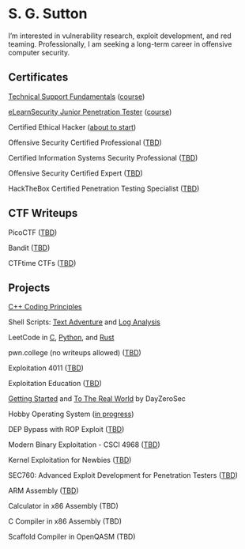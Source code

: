 <h1>S. G. Sutton</h1>
I’m interested in vulnerability research, exploit development, and red teaming. Professionally, I am seeking a long-term career in offensive computer security.
<h2>Certificates</h2>

[Technical Support Fundamentals](https://www.coursera.org/account/accomplishments/certificate/JPGQ3YYJJAWB) ([course](https://www.coursera.org/learn/technical-support-fundamentals))

[eLearnSecurity Junior Penetration Tester](https://certs.ine.com/3f7da421-6aa8-4def-a840-96057bbbaba4) ([course](https://ine.com/learning/certifications/internal/elearnsecurity-junior-penetration-tester-cert))

Certified Ethical Hacker ([about to start](https://www.eccouncil.org/train-certify/certified-ethical-hacker-ceh-v13-north-america/))

Offensive Security Certified Professional ([TBD](https://www.offsec.com/courses/pen-200/))

Certified Information Systems Security Professional ([TBD](https://www.isc2.org/certifications/cissp))

Offensive Security Certified Expert ([TBD](https://www.offsec.com/certificates/osce3/))

HackTheBox Certified Penetration Testing Specialist ([TBD](https://academy.hackthebox.com/preview/certifications/htb-certified-penetration-testing-specialist/certification-steps))

<h2>CTF Writeups</h2>

PicoCTF ([TBD](https://picoctf.org/))

Bandit ([TBD](https://overthewire.org/wargames/bandit/))

CTFtime CTFs ([TBD](https://ctftime.org/ctfs))
<h2>Projects</h2>

[C++ Coding Principles](https://github.com/s-sutton/2020_PROJECTS)

Shell Scripts: [Text Adventure](https://github.com/s-sutton/Bash-Text-Adventure) and [Log Analysis](https://github.com/s-sutton/first_shell_script)

LeetCode in [C](https://github.com/s-sutton/LeetCode_C), [Python](https://github.com/s-sutton/LeetCode_Python), and [Rust](https://github.com/s-sutton/LeetCode_Rust)

pwn.college (no writeups allowed) ([TBD](https://pwn.college/))

Exploitation 4011 ([TBD](https://ost2.fyi/))

Exploitation Education ([TBD](https://exploit.education/))

[Getting Started](https://dayzerosec.com/blog/2021/02/02/getting-started.html) and [To The Real World](https://dayzerosec.com/tags/ctf-to-real-world/) by DayZeroSec

Hobby Operating System ([in progress](https://github.com/s-sutton/sgs_os/tree/main))

DEP Bypass with ROP Exploit ([TBD](https://www.corelan.be/index.php/2010/06/16/exploit-writing-tutorial-part-10-chaining-dep-with-rop-the-rubikstm-cube/))

Modern Binary Exploitation - CSCI 4968 ([TBD](https://web.archive.org/web/20210710080726/http://security.cs.rpi.edu/courses/binexp-spring2015/))

Kernel Exploitation for Newbies ([TBD](https://hackmag.com/coding/linux-kernel-exploitation/))

SEC760: Advanced Exploit Development for Penetration Testers ([TBD](https://www.sans.org/cyber-security-courses/advanced-exploit-development-penetration-testers/))

ARM Assembly ([TBD](https://azeria-labs.com/writing-arm-assembly-part-1/))

Calculator in x86 Assembly (TBD)

C Compiler in x86 Assembly (TBD)

Scaffold Compiler in OpenQASM (TBD)

